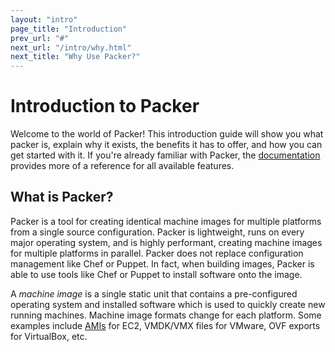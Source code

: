 ```yaml
---
layout: "intro"
page_title: "Introduction"
prev_url: "#"
next_url: "/intro/why.html"
next_title: "Why Use Packer?"
---
```


# Introduction to Packer

Welcome to the world of Packer! This introduction guide will show you what
packer is, explain why it exists, the benefits it has to offer, and how
you can get started with it. If you're already familiar with Packer, the
[documentation](/docs) provides more of a reference for all available features.

## What is Packer?

Packer is a tool for creating identical machine images for multiple platforms
from a single source configuration. Packer is lightweight, runs on every major
operating system, and is highly performant, creating machine images for
multiple platforms in parallel. Packer does not replace configuration management
like Chef or Puppet. In fact, when building images, Packer is able to use tools
like Chef or Puppet to install software onto the image.

A _machine image_ is a single static unit that contains a pre-configured operating
system and installed software which is used to quickly create new running machines.
Machine image formats change for each platform. Some examples include
[AMIs](http://en.wikipedia.org/wiki/Amazon_Machine_Image) for EC2,
VMDK/VMX files for VMware, OVF exports for VirtualBox, etc.
